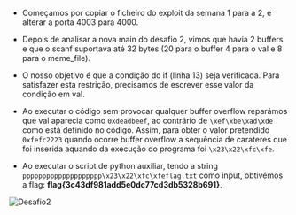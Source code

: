 - Começamos por copiar o ficheiro do exploit da semana 1 para a 2, e alterar a porta 4003 para 4000.

- Depois de analisar a nova main do desafio 2, vimos que havia 2 buffers e que o scanf suportava até 32 bytes (20 para o buffer 4 para o val e 8 para o meme_file).

- O nosso objetivo é que a condição do if (linha 13) seja verificada. Para satisfazer esta restrição, precisamos de escrever esse valor da condição em val.

- Ao executar o código sem provocar qualquer buffer overflow reparámos que val aparecia como ```0xdeadbeef```, ao contrário de ```\xef\xbe\xad\xde``` como está definido no código. Assim, para obter o valor pretendido ```0xfefc2223``` quando ocorre buffer overflow a sequência de carateres que foi inserida aquando da execução do programa foi ```\x23\x22\xfc\xfe```.

- Ao executar o script de python auxiliar, tendo a string ```pppppppppppppppppppp\x23\x22\xfc\xfeflag.txt``` como input, obtivémos a flag: **flag{3c43df981add5e0dc77cd3db5328b691}**.

![Desafio2](https://user-images.githubusercontent.com/123839132/229187681-1a62aede-2b23-454b-bc46-97bdf7c44b93.png)
